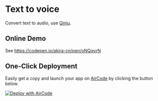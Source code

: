 # Text to voice

Convert text to audio, use [Qiniu](https://www.qiniu.com/).

## Online Demo

See https://codepen.io/akira-cn/pen/oNQqvrN

## One-Click Deployment

Easily get a copy and launch your app on [AirCode](https://aircode.io/) by clicking the button below.

[![Deploy with AirCode](https://aircode.io/aircode-deploy-button.svg)](https://aircode.io/dashboard?owner=AirCodeLabs&repo=aircode&branch=main&path=examples%2Ftext-to-voice&appname=text-to-voice)
